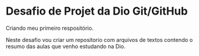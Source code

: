 # Desafio de Projet da  Dio Git/GitHub
Criando meu primeiro respositório.

Neste desafio vou criar um repositorio  com arquivos de textos contendo o resumo das aulas que venho estudando na Dio.

